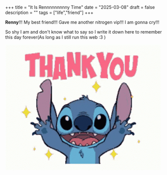 +++
title = "It Is Rennnnnnnnny Time"
date = "2025-03-08"
draft = false
description = ""
tags = ["life","friend"]
+++

**Renny**!!! My best friend!!! Gave me another nitrogen vip!!! I am gonna cry!!!

So shy I am and don't know what to say so I write it down here to remember this day forever(As long as I still run this web :3 )

![stitch-Thank-you-gif](/images/It%20Is%20Rennnnnnnnny%20Time/stitch-Thank-you-gif.gif)